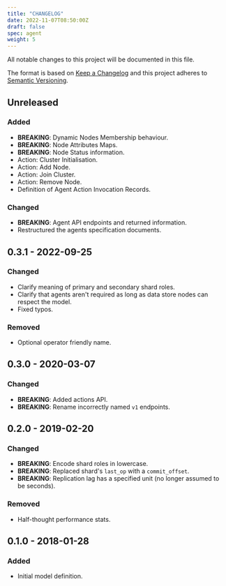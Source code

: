 ```yaml
---
title: "CHANGELOG"
date: 2022-11-07T08:50:00Z
draft: false
spec: agent
weight: 5
---
```


<!-- markdownlint-disable MD022 MD024 MD032 -->
All notable changes to this project will be documented in this file.

The format is based on [Keep a Changelog](http://keepachangelog.com/en/1.0.0/)
and this project adheres to [Semantic Versioning](http://semver.org/spec/v2.0.0.html).

## Unreleased
### Added
- **BREAKING**: Dynamic Nodes Membership behaviour.
- **BREAKING**: Node Attributes Maps.
- **BREAKING**: Node Status information.
- Action: Cluster Initialisation.
- Action: Add Node.
- Action: Join Cluster.
- Action: Remove Node.
- Definition of Agent Action Invocation Records.

### Changed
- **BREAKING**: Agent API endpoints and returned information.
- Restructured the agents specification documents.

## 0.3.1 - 2022-09-25
### Changed
- Clarify meaning of primary and secondary shard roles.
- Clarify that agents aren't required as long as data store nodes can respect the model.
- Fixed typos.

### Removed
- Optional operator friendly name.

## 0.3.0 - 2020-03-07
### Changed
- **BREAKING**: Added actions API.
- **BREAKING**: Rename incorrectly named `v1` endpoints.

## 0.2.0 - 2019-02-20
### Changed
- **BREAKING**: Encode shard roles in lowercase.
- **BREAKING**: Replaced shard's `last_op` with a `commit_offset`.
- **BREAKING**: Replication lag has a specified unit (no longer assumed to be seconds).

### Removed
- Half-thought performance stats.

## 0.1.0 - 2018-01-28
### Added
- Initial model definition.
